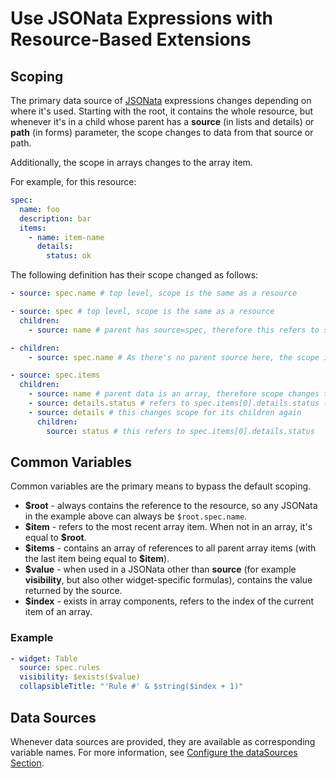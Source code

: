 # Use JSONata Expressions with Resource-Based Extensions

## Scoping

The primary data source of [JSONata](https://docs.jsonata.org/overview.html) expressions changes depending on where it's used. Starting with the root, it contains the whole resource, but whenever it's in a child whose parent has a **source** (in lists and details) or **path** (in forms) parameter, the scope changes to data from that source or path.

Additionally, the scope in arrays changes to the array item.

For example, for this resource:

```yaml
spec:
  name: foo
  description: bar
  items:
    - name: item-name
      details:
        status: ok
```

The following definition has their scope changed as follows:

```yaml
- source: spec.name # top level, scope is the same as a resource

- source: spec # top level, scope is the same as a resource
  children:
    - source: name # parent has source=spec, therefore this refers to spec.name

- children:
    - source: spec.name # As there's no parent source here, the scope is still the resource

- source: spec.items
  children:
    - source: name # parent data is an array, therefore scope changes to its item - this refers to spec.items[0].name
    - source: details.status # refers to spec.items[0].details.status (same as above)
    - source: details # this changes scope for its children again
      children:
        source: status # this refers to spec.items[0].details.status
```

## Common Variables

Common variables are the primary means to bypass the default scoping.

- **\$root** - always contains the reference to the resource, so any JSONata in the example above can always be `$root.spec.name`.
- **\$item** - refers to the most recent array item. When not in an array, it's equal to **\$root**.
- **\$items** - contains an array of references to all parent array items (with the last item being equal to **\$item**).
- **\$value** - when used in a JSONata other than **source** (for example **visibility**, but also other widget-specific formulas), contains the value returned by the source.
- **\$index** - exists in array components, refers to the index of the current item of an array.

### Example

```yaml
- widget: Table
  source: spec.rules
  visibility: $exists($value)
  collapsibleTitle: "'Rule #' & $string($index + 1)"
```

## Data Sources

Whenever data sources are provided, they are available as corresponding variable names. For more information, see [Configure the dataSources Section](90-datasources.md).
